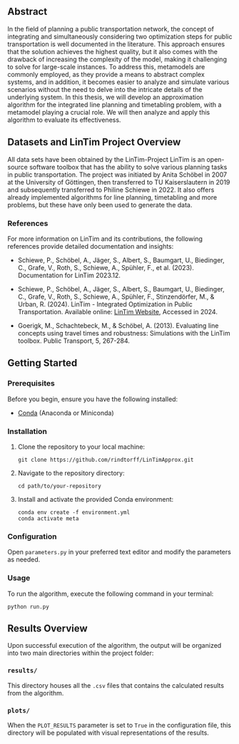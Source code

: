 ## Abstract

In the field of planning a public transportation network, the concept of integrating and simultaneously considering two optimization steps for public transportation is well documented in the literature. This approach ensures that the solution achieves the highest quality, but it also comes with the drawback of increasing the complexity of the model, making it challenging to solve for large-scale instances. To address this, metamodels are commonly employed, as they provide a means to abstract complex systems, and in addition, it becomes easier to analyze and simulate various scenarios without the need to delve into the intricate details of the underlying system. In this thesis, we will develop an approximation algorithm for the integrated line planning and timetabling problem, with a metamodel playing a crucial role. We will then analyze and apply this algorithm to evaluate its effectiveness.

## Datasets and LinTim Project Overview

All data sets have been obtained by the LinTim-Project
LinTim is an open-source software toolbox that has the ability to solve various planning tasks in public transportation. The project was initiated by Anita Schöbel in 2007 at the University of Göttingen, then transferred to TU Kaiserslautern in 2019 and subsequently transferred to Philine Schiewe in 2022. It also offers already implemented algorithms for line planning, timetabling and more problems, but these have only been used to generate the data.

### References

For more information on LinTim and its contributions, the following references provide detailed documentation and insights:

- Schiewe, P., Schöbel, A., Jäger, S., Albert, S., Baumgart, U., Biedinger, C., Grafe, V., Roth, S., Schiewe, A., Spühler, F., et al. (2023). Documentation for LinTim 2023.12.

- Schiewe, P., Schöbel, A., Jäger, S., Albert, S., Baumgart, U., Biedinger, C., Grafe, V., Roth, S., Schiewe, A., Spühler, F., Stinzendörfer, M., & Urban, R. (2024). LinTim - Integrated Optimization in Public Transportation. Available online: [LinTim Website](https://www.lintim.net), Accessed in 2024.

- Goerigk, M., Schachtebeck, M., & Schöbel, A. (2013). Evaluating line concepts using travel times and robustness: Simulations with the LinTim toolbox. Public Transport, 5, 267-284.

## Getting Started

### Prerequisites

Before you begin, ensure you have the following installed:
- [Conda](https://docs.conda.io/projects/conda/en/latest/user-guide/install/index.html) (Anaconda or Miniconda)

### Installation

1. Clone the repository to your local machine:
   ```
   git clone https://github.com/rindtorff/LinTimApprox.git
   ```

2. Navigate to the repository directory:
   ```
   cd path/to/your-repository
   ```

3. Install and activate the provided Conda environment:
   ```
   conda env create -f environment.yml
   conda activate meta
   ```

### Configuration


Open `parameters.py` in your preferred text editor and modify the parameters as needed.

### Usage

To run the algorithm, execute the following command in your terminal:

```
python run.py
```

## Results Overview

Upon successful execution of the algorithm, the output will be organized into two main directories within the project folder:

### `results/`
This directory houses all the `.csv` files that contains the calculated results from the algorithm.

### `plots/`
When the `PLOT_RESULTS` parameter is set to `True` in the configuration file, this directory will be populated with visual representations of the results.